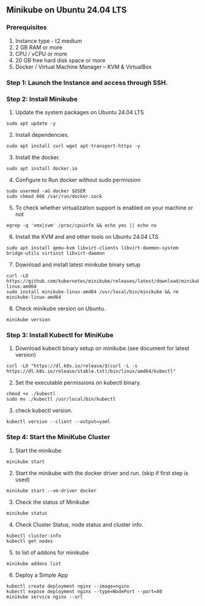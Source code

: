 ## Minikube on Ubuntu 24.04 LTS

### Prerequisites

1) Instance type - t2.medium
2) 2 GB RAM or more
3) CPU / vCPU or more
4) 20 GB free hard disk space or more
5) Docker / Virtual Machine Manager – KVM & VirtualBox

### Step 1: Launch the Instance and access through SSH.

### Step 2: Install Minikube 

1) Update the system packages on Ubuntu 24.04 LTS

```
sudo apt update -y
```
2)  Install  dependencies.

```
sudo apt install curl wget apt-transport-https -y
```
3) Install the docker.

```
sudo apt install docker.io
```

4) Configure to Run docker without sudo permission

```
sudo usermod -aG docker $USER
sudo chmod 666 /var/run/docker.sock
```

5) To check whether virtualization support is enabled on your machine or not

```
egrep -q 'vmx|svm' /proc/cpuinfo && echo yes || echo no
```

6) Install the KVM and and other tools on Ubuntu 24.04 LTS

```
sudo apt install qemu-kvm libvirt-clients libvirt-daemon-system bridge-utils virtinst libvirt-daemon
```

7) Download and install latest minikube binary setup

```
curl -LO https://github.com/kubernetes/minikube/releases/latest/download/minikube-linux-amd64
sudo install minikube-linux-amd64 /usr/local/bin/minikube && rm minikube-linux-amd64
```

8) Check minikube version on Ubuntu.

```
minikube version
```

### Step 3: Install Kubectl for MiniKube

1) Download kubectl binary setup on minikube.(see document for latest version)

```
curl -LO "https://dl.k8s.io/release/$(curl -L -s https://dl.k8s.io/release/stable.txt)/bin/linux/amd64/kubectl"
```

2) Set the executable permissions on kubectl binary.

```
chmod +x ./kubectl
sudo mv ./kubectl /usr/local/bin/kubectl
```
3) check kubectl version.

```
kubectl version --client --output=yaml
```

### Step 4: Start the MiniKube Cluster

1) Start the minikube

```
minikube start

```
2) Start the minikube with the docker driver and run. (skip if first step is used)

```
minikube start --vm-driver docker
```

3) Check the status of Minikube

```
minikube status
```

4) Check Cluster Status, node status and cluster info.

```
kubectl cluster-info
kubectl get nodes
```

5)  to list of addons for minikube

```
minikube addons list
```

6) Deploy a Simple App

```
kubectl create deployment nginx --image=nginx
kubectl expose deployment nginx --type=NodePort --port=80
minikube service nginx --url
```
